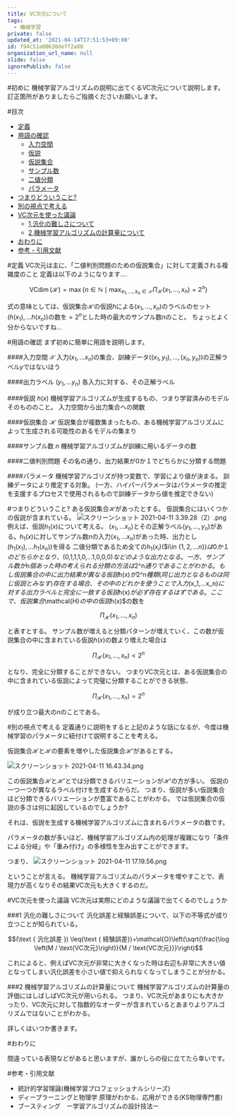 ```yaml
---
title: VC次元について
tags:
  - 機械学習
private: false
updated_at: '2021-04-14T17:51:53+09:00'
id: f94c51a00630deff2a80
organization_url_name: null
slide: false
ignorePublish: false
---
```

#初めに
機械学習アルゴリズムの説明に出てくるVC次元について説明します。
訂正箇所がありましたらご指摘くださいお願いします。

#目次
- [定義](#定義)
- [用語の確認](#用語の確認)
   - [入力空間](####入力空間)
   - [仮説](####仮説)
   - [仮説集合](####仮説集合)
   - [サンプル数](####サンプル数)
   - [二値分類](####二値判別問題)
   - [パラメータ](####パラメータ)
- [つまりどういうこと?](#つまりどういうこと?)  
- [別の視点で考える](#別の視点で考える)
- [VC次元を使った議論](#VC次元を使った議論)
   - [1,汎化の難しさについて](###1-汎化の難しさについて) 
   - [2,機械学習アルゴリズムの計算量について](###2-機械学習アルゴリズムの計算量について)
- [おわりに](#おわりに)
- [参考・引用文献](#参考・引用文献)


#定義
VC次元は主に、「二値判別問題のための仮説集合」に対して定義される複雑度のこと
定義は以下のようになります....

```math
\operatorname{VCdim}(\mathcal{H})=\max \left\{n \in \mathbb{N} \mid \max _{x_{1}, \ldots, x_{n} \in \mathcal{X}} \Pi_{\mathcal{H}}\left(x_{1}, \ldots, x_{n}\right)=2^{n}\right\}
```

式の意味としては、仮説集合$\mathcal{H}$の仮説$h$による$(x_1,...,x_n)$のラベルのセット$(h(x_1),...h(x_n))$の数を$=2^n$とした時の最大のサンプル数$n$のこと。
ちょっとよく分からないですね...

#用語の確認
まず初めに簡単に用語を説明します。

####入力空間
$\mathcal{X}$
入力$(x_1,...x_n)$の集合、訓練データ$((x_1,y_1),...,(x_n,y_n))$の正解ラベル$y$ではないほう

####出力ラベル
$(y_1,...y_n)$
各入力に対する、その正解ラベル

####仮説
$h(x)$
機械学習アルゴリズムが生成するもの、つまり学習済みのモデルそのもののこと。
入力空間から出力集合への関数

####仮説集合
$\mathcal{H}$
仮説集合が複数集まったもの、ある機械学習アルゴリズムによって生成される可能性のあるモデルの集まり

####サンプル数
$n$
機械学習アルゴリズムが訓練に用いるデータの数

####二値判別問題
その名の通り、出力結果が0か１でどちらかに分類する問題

####パラメータ
機械学習アルゴリズが持つ変数で、学習により値が決まる。
訓練データにより推定する対象。
(一方、ハイパーパラメータはパラメータの推定を支援するプロセスで使用されるもので訓練データから値を推定できない)

#つまりどういうこと?
ある仮説集合$\mathcal{H}$があったとする。
仮説集合にはいくつかの仮説が含まれている。
![スクリーンショット 2021-04-11 3.39.28（2）.png](https://qiita-image-store.s3.ap-northeast-1.amazonaws.com/0/529366/66bc817e-14c9-1482-9152-316659040226.png)
例えば、仮説$h_1(x)$について考える。
$(x_1,...x_n)$とその正解ラベル$(y_1,...,y_n)$がある。$h_1(x)$に対してサンプル数$n$の入力$(x_1,...x_n)$があった時、出力とし$(h_1(x_1),...h_1(x_n))$を得る
二値分類であるため全ての$h_1(x_i)$($i\in $\{1,2,...n\}$)$は0か１のどちらかとなり、$(0,1,1,1,0,...1,0,0,0)$などのような出力となる。
一方、サンプル数が$n$個あった時の考えられる分類の方法は$2^n$通りであることがわかる。
もし仮説集合の中に出力結果が異なる仮説$h(x)$が$2^n$種類(同じ出力となるものは同じ仮説とみなす)存在する場合、その中のどれかを使うことで入力$(x_1,...x_n)$に対する出力ラベルと完全に一致する仮説$h(x)$が必ず存在するはずである。
ここで、仮説集合$\mathcal{H}$の中の仮説$h(x)$の数を

```math
\Pi_{\mathcal{H}}(x_{1}, \ldots, x_{n})

```
と表すとする。
サンプル数が増えると分類パターンが増えていく、この数が仮説集合の中に含まれている仮説$h(x)$の数より増えた場合は

```math
\Pi_{\mathcal{H}}\left(x_{1}, \ldots, x_{n}\right) < 2^{n}
```
となり、完全に分類することができない。
つまりVC次元とは、ある仮説集合の中に含まれている仮説によって完璧に分類することができる状態、

```math
\Pi_\mathcal{H}(x_{1}, \ldots, x_{n}) = 2^{n}
```
が成り立つ最大の$n$のことである。

#別の視点で考える
定義通りに説明をすると上記のような話になるが、今度は機械学習のパラメータに紐付けて説明することを考える。

仮説集合$\mathcal{H}$と$\mathcal{H}$の要素を増やした仮説集合$\mathcal{H}'$があるとする。

![スクリーンショット 2021-04-11 16.43.34.png](https://qiita-image-store.s3.ap-northeast-1.amazonaws.com/0/529366/5c59d249-26ce-7883-39e8-ccb3ffd38916.png)

この仮説集合$\mathcal{H}$と$\mathcal{H}'$とでは分類できるバリエーションが$\mathcal{H}'$の方が多い。
仮説の一つ一つが異なるラベル付けを生成するからだ。
つまり、仮説が多い仮説集合ほど分類できるバリエーションが豊富であることがわかる。
では仮説集合の仮説の多さは何に起因しているのでしょうか?

それは、仮説を生成する機械学習アルゴリズムに含まれるパラメータの数です。

パラメータの数が多いほど、機械学習アルゴリズム内の処理が複雑になり「条件による分岐」や「重み付け」の多様性を生み出すことができます。

つまり、
![スクリーンショット 2021-04-11 17.19.56.png](https://qiita-image-store.s3.ap-northeast-1.amazonaws.com/0/529366/c785d0c0-3ead-d8be-7399-2c0fbcb50ce4.png)


ということが言える。
機械学習アルゴリズムのパラメータを増やすことで、表現力が高くなりその結果VC次元も大きくするのだ。


#VC次元を使った議論
VC次元は実際にどのような議論で出てくるのでしょうか

###1 汎化の難しさについて
汎化誤差と経験誤差について、以下の不等式が成り立つことが知られている。

```math
(\text { 汎化誤差 }) \leq(\text { 経験誤差})+\mathcal{O}\left(\sqrt{\frac{\log \left(M / \text{VC次元}\right)}{M / \text{VC次元}}}\right)
```
これによると、例えばVC次元が非常に大きくなった時は右辺も非常に大きい値となってしまい汎化誤差を小さい値で抑えられなくなってしまうことが分かる。

###2 機械学習アルゴリズムの計算量について
機械学習アルゴリズムの計算量の評価にはしばしばVC次元が用いられる。
つまり、VC次元があまりにも大きかったり、VC次元に対して指数的なオーダーが含まれているとあまりよりアルゴリズムではないことがわかる。

詳しくはいつか書きます。

#おわりに

間違っている表現などがあると思いますが、誰かしらの役に立てたら幸いです。

#参考・引用文献
- 統計的学習理論(機械学習プロフェッショナルシリーズ)
- ディープラーニングと物理学 原理がわかる、応用ができる(KS物理専門書)
- ブースティング　ー学習アルゴリズムの設計技法ー

